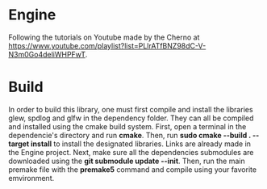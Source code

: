 # Engine

Following the tutorials on Youtube made by the Cherno at https://www.youtube.com/playlist?list=PLlrATfBNZ98dC-V-N3m0Go4deliWHPFwT.

# Build

In order to build this library, one must first compile and install the libraries glew, spdlog and glfw in the dependency folder. They can all be compiled and installed using the cmake build system. First, open a terminal in the dependencie's directory and run <b>cmake</b>. Then, run <b>sudo cmake --build . --target install</b> to install the designated libraries. Links are already made in the Engine project. Next, make sure all the dependencies submodules are downloaded using the <b>git submodule update --init</b>. Then, run the main premake file with the <b>premake5</b> command and compile using your favorite emvironment.
